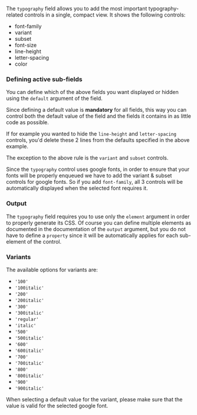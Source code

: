
The `typography` field allows you to add the most important typography-related controls in a single, compact view.
It shows the following controls:

* font-family
* variant
* subset
* font-size
* line-height
* letter-spacing
* color

### Defining active sub-fields

You can define which of the above fields you want displayed or hidden using the `default` argument of the field.

Since defining a default value is **mandatory** for all fields, this way you can control both the default value of the field and the fields it contains in as little code as possible.

If for example you wanted to hide the `line-height` and `letter-spacing` controls, you'd delete these 2 lines from the defaults specified in the above example.

The exception to the above rule is the `variant` and `subset` controls.

Since the `typography` control uses google fonts, in order to ensure that your fonts will be properly enqueued we have to add the variant & subset controls for google fonts.
So if you add `font-family`, all 3 controls will be automatically displayed when the selected font requires it.

### Output

The `typography` field requires you to use only the `element` argument in order to properly generate its CSS.
Of course you can define multiple elements as documented in the documentation of the `output` argument, but you do not have to define a `property` since it will be automatically applies for each sub-element of the control.

### Variants

The available options for variants are:

* `'100'`
* `'100italic'`
* `'200'`
* `'200italic'`
* `'300'`
* `'300italic'`
* `'regular'`
* `'italic'`
* `'500'`
* `'500italic'`
* `'600'`
* `'600italic'`
* `'700'`
* `'700italic'`
* `'800'`
* `'800italic'`
* `'900'`
* `'900italic'`

When selecting a default value for the variant, please make sure that the value is valid for the selected google font.
